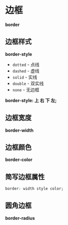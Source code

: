 # 边框

**border**

## 边框样式

**border-style**

- `dotted` - 点线
- `dashed` - 虚线
- `solid`  - 实线
- `double` - 双实线
- `none`   - 无边框

**border-style: 上 右 下 左;**

## 边框宽度

**border-width**

## 边框颜色

**border-color**

## 简写边框属性

```css
border: width style color;
```

## 圆角边框

**border-radius**